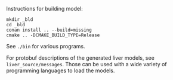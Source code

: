 Instructions for building model:

```
mkdir _bld
cd _bld
conan install .. --build=missing
cmake .. -DCMAKE_BUILD_TYPE=Release
```
See `./bin` for various programs.

For protobuf descriptions of the generated liver models, see `liver_source/messages`. Those can be used with a wide variety of programming languages to load the models.

